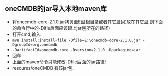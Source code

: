 ## oneCMDB的jar导入本地maven库

* 将onecmdb-core-2.1.0.jar拷贝至E盘根目录或者其它盘(如放在其它盘,则下面的命令行中的-Difle后面应该跟上jar包所在的路径)
* 打开cmd,输入:
* `mvn install:install-file -Dfile=E:\onecmdb-core-2.1.0.jar -DgroupId=org.onecmdb `
* `-DartifactId=onecmdb-core -Dversion=2.1.0 -Dpackaging=jar`
* 回车
* 上面的maven命令只能修改-Dfile后面的jar路径!
* resoures/oneCMDB 有该jar包. 